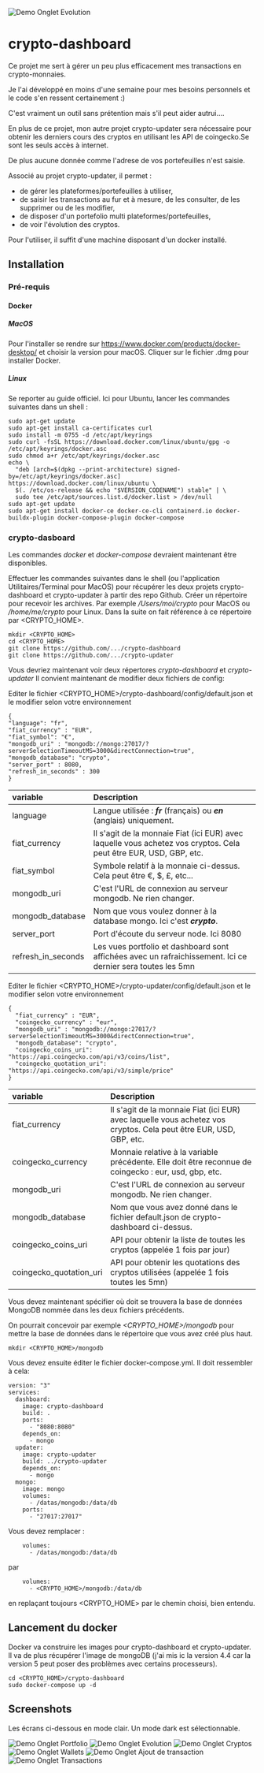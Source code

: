 ![Demo Onglet Evolution](demo/evolution-dark.png?raw=true)

# crypto-dashboard

Ce projet me sert à gérer un peu plus efficacement mes transactions en crypto-monnaies.

Je l'ai développé en moins d'une semaine pour mes besoins personnels et le code s'en ressent certainement :)

C'est vraiment un outil sans prétention mais s'il peut aider autrui....

En plus de ce projet, mon autre projet crypto-updater sera nécessaire pour obtenir les derniers cours des cryptos en utilisant les API de coingecko.Se sont les seuls accès à internet.

De plus aucune donnée comme l'adrese de vos portefeuilles n'est saisie.

Associé au projet crypto-updater, il permet :
* de gérer les plateformes/portefeuilles à utiliser,
* de saisir les transactions au fur et à mesure, de les consulter, de les supprimer ou de les modifier,
* de disposer d'un portefolio multi plateformes/portefeuilles,
* de voir l'évolution des cryptos.

Pour l'utiliser, il suffit d'une machine disposant d'un docker installé.

## Installation

### Pré-requis

#### Docker

##### MacOS

Pour l'installer se rendre sur https://www.docker.com/products/docker-desktop/ et choisir la version pour macOS.
Cliquer sur le fichier .dmg pour installer Docker.

##### Linux

Se reporter au guide officiel. Ici pour Ubuntu, lancer les commandes suivantes dans un shell :

```
sudo apt-get update
sudo apt-get install ca-certificates curl
sudo install -m 0755 -d /etc/apt/keyrings
sudo curl -fsSL https://download.docker.com/linux/ubuntu/gpg -o /etc/apt/keyrings/docker.asc
sudo chmod a+r /etc/apt/keyrings/docker.asc
echo \
  "deb [arch=$(dpkg --print-architecture) signed-by=/etc/apt/keyrings/docker.asc] https://download.docker.com/linux/ubuntu \
  $(. /etc/os-release && echo "$VERSION_CODENAME") stable" | \
  sudo tee /etc/apt/sources.list.d/docker.list > /dev/null
sudo apt-get update
sudo apt-get install docker-ce docker-ce-cli containerd.io docker-buildx-plugin docker-compose-plugin docker-compose
```

### crypto-dasboard

Les commandes *docker* et *docker-compose* devraient maintenant être disponibles.

Effectuer les commandes suivantes dans le shell (ou l'application Utilitaires/Terminal pour MacOS) pour récupérer les deux projets crypto-dashboard et crypto-updater à partir des repo Github.
Créer un répertoire pour recevoir les archives. Par exemple */Users/moi/crypto* pour MacOS ou */home/me/crypto* pour Linux. Dans la suite on fait référence à ce répertoire par <CRYPTO_HOME>.

```
mkdir <CRYPTO_HOME>
cd <CRYPTO_HOME>
git clone https://github.com/.../crypto-dashboard
git clone https://github.com/.../crypto-updater
```

Vous devriez maintenant voir deux répertores *crypto-dashboard* et *crypto-updater*
Il convient maintenant de modifier deux fichiers de config:


Editer le fichier <CRYPTO_HOME>/crypto-dashboard/config/default.json et le modifier selon votre environnement

```
{
"language": "fr",
"fiat_currency" : "EUR",
"fiat_symbol": "€",
"mongodb_uri" : "mongodb://mongo:27017/?serverSelectionTimeoutMS=3000&directConnection=true",
"mongodb_database": "crypto",
"server_port" : 8080,
"refresh_in_seconds" : 300
}
```

| variable           | Description                                                                                                       |
|:-------------------|:------------------------------------------------------------------------------------------------------------------|
| language           | Langue utilisée : _**fr**_ (français) ou _**en**_ (anglais) uniquement.                                           |
| fiat_currency      | Il s'agit de la monnaie Fiat (ici EUR) avec laquelle vous achetez vos cryptos. Cela peut être EUR, USD, GBP, etc. |
| fiat_symbol        | Symbole relatif à la monnaie ci-dessus. Cela peut être €, $, £, etc...                                            |
| mongodb_uri        | C'est l'URL de connexion au serveur mongodb. Ne rien changer.                                                     |
| mongodb_database   | Nom que vous voulez donner à la database mongo. Ici c'est _**crypto**_.                                           |
| server_port        | Port d'écoute du serveur node. Ici 8080                                                                           |
| refresh_in_seconds | Les vues portfolio et dashboard sont affichées avec un rafraichissement. Ici ce dernier sera toutes les 5mn       |

Editer le fichier <CRYPTO_HOME>/crypto-updater/config/default.json et le modifier selon votre environnement

```
{
  "fiat_currency" : "EUR",
  "coingecko_currency" : "eur",
  "mongodb_uri" : "mongodb://mongo:27017/?serverSelectionTimeoutMS=3000&directConnection=true",
  "mongodb_database": "crypto",
  "coingecko_coins_uri": "https://api.coingecko.com/api/v3/coins/list",
  "coingecko_quotation_uri": "https://api.coingecko.com/api/v3/simple/price"
}
```

| variable                | Description                                                                                                       |
|:------------------------|:------------------------------------------------------------------------------------------------------------------|
| fiat_currency           | Il s'agit de la monnaie Fiat (ici EUR) avec laquelle vous achetez vos cryptos. Cela peut être EUR, USD, GBP, etc. |
| coingecko_currency      | Monnaie relative à la variable précédente. Elle doit être reconnue de coingecko : eur, usd, gbp, etc.             |
| mongodb_uri             | C'est l'URL de connexion au serveur mongodb. Ne rien changer.                                                     |
| mongodb_database        | Nom que vous avez donné dans le fichier default.json de crypto-dashboard ci-dessus.                               |
| coingecko_coins_uri     | API pour obtenir la liste de toutes les cryptos (appelée 1 fois par jour)                                         |
| coingecko_quotation_uri | API pour obtenir les quotations des cryptos utilisées (appelée 1 fois toutes les 5mn)                             |


Vous devez maintenant spécifier où doit se trouvera la base de données MongoDB nommée dans les deux fichiers précédents.

On pourrait concevoir par exemple *<CRYPTO_HOME>/mongodb* pour mettre la base de données dans le répertoire que vous avez créé plus haut.

```
mkdir <CRYPTO_HOME>/mongodb
```

Vous devez ensuite éditer le fichier docker-compose.yml. Il doit ressembler à cela:
```
version: "3"
services:
  dashboard:
    image: crypto-dashboard
    build: .
    ports:
      - "8080:8080"
    depends_on:
      - mongo
  updater:
    image: crypto-updater
    build: ../crypto-updater
    depends_on:
      - mongo
  mongo:
    image: mongo
    volumes:
      - /datas/mongodb:/data/db
    ports:
      - "27017:27017"
```

Vous devez remplacer :
```
    volumes:
      - /datas/mongodb:/data/db
```
par 
```
    volumes:
      - <CRYPTO_HOME>/mongodb:/data/db
```
en replaçant toujours <CRYPTO_HOME> par le chemin choisi, bien entendu.

## Lancement du docker 

Docker va construire les images pour crypto-dashboard et crypto-updater.
Il va de plus récupérer l'image de mongoDB (j'ai mis ic la version 4.4 car la version 5 peut poser des problèmes avec certains processeurs).

```
cd <CRYPTO_HOME>/crypto-dashboard
sudo docker-compose up -d
```

## Screenshots

Les écrans ci-dessous en mode clair. Un mode dark est sélectionnable.

![Demo Onglet Portfolio](demo/portfolio.png?raw=true)
![Demo Onglet Evolution](demo/evolution.png?raw=true)
![Demo Onglet Cryptos](demo/cryptos.png?raw=true)
![Demo Onglet Wallets](demo/wallets.png?raw=true)
![Demo Onglet Ajout de transaction](demo/addtransaction.png?raw=true)
![Demo Onglet Transactions](demo/transactions.png?raw=true)












